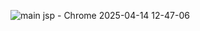 
![main jsp - Chrome 2025-04-14 12-47-06](https://github.com/user-attachments/assets/f5575daa-3e5f-4203-9612-a358e8ddc8be)

